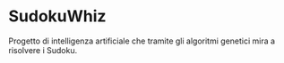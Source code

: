# SudokuWhiz
Progetto di intelligenza artificiale che tramite gli algoritmi genetici mira a risolvere i Sudoku.

